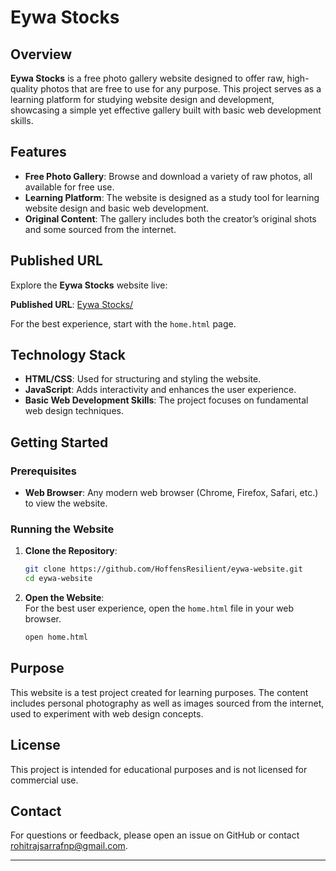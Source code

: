 # Eywa Stocks

## Overview

**Eywa Stocks** is a free photo gallery website designed to offer raw, high-quality photos that are free to use for any purpose. This project serves as a learning platform for studying website design and development, showcasing a simple yet effective gallery built with basic web development skills.

## Features

- **Free Photo Gallery**: Browse and download a variety of raw photos, all available for free use.
- **Learning Platform**: The website is designed as a study tool for learning website design and basic web development.
- **Original Content**: The gallery includes both the creator’s original shots and some sourced from the internet.

## Published URL

Explore the **Eywa Stocks** website live:

**Published URL**: [Eywa Stocks/](https://eywastocks.netlify.app/)

For the best experience, start with the `home.html` page.

## Technology Stack

- **HTML/CSS**: Used for structuring and styling the website.
- **JavaScript**: Adds interactivity and enhances the user experience.
- **Basic Web Development Skills**: The project focuses on fundamental web design techniques.

## Getting Started

### Prerequisites

- **Web Browser**: Any modern web browser (Chrome, Firefox, Safari, etc.) to view the website.

### Running the Website

1. **Clone the Repository**:

   ```sh
   git clone https://github.com/HoffensResilient/eywa-website.git
   cd eywa-website
   ```

2. **Open the Website**:  
   For the best user experience, open the `home.html` file in your web browser.

   ```sh
   open home.html
   ```

## Purpose

This website is a test project created for learning purposes. The content includes personal photography as well as images sourced from the internet, used to experiment with web design concepts.

## License

This project is intended for educational purposes and is not licensed for commercial use.

## Contact

For questions or feedback, please open an issue on GitHub or contact [rohitrajsarrafnp@gmail.com](mailto:rohitrajsarrafnp@gmail.com).

---
